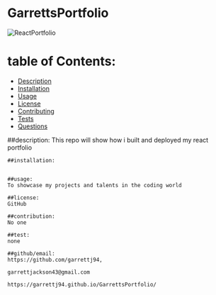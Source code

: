 # GarrettsPortfolio

 
  <img src="../assets/ReactPortfolio.png" alt="ReactPortfolio" title="Portfolio">

  # table of Contents:
  - [Description](#description)
  - [Installation](#installation)
  - [Usage](#usage)
  - [License](#license)
  - [Contributing](#contributing)
  - [Tests](#tests)
  - [Questions](#questions)
  
  ##description:
    This repo will show how i built and deployed my react portfolio

    ##installation:
    

    ##usage:
    To showcase my projects and talents in the coding world

    ##license:
    GitHub

    ##contribution:
    No one

    ##test:
    none 

    ##github/email:  
    https://github.com/garrettj94, 
    
    garrettjackson43@gmail.com

    https://garrettj94.github.io/GarrettsPortfolio/
